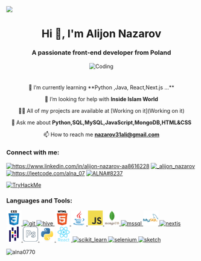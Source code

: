 <div ><img align="left" width="100"  src="https://media1.giphy.com/media/v1.Y2lkPTc5MGI3NjExc2VmYThvY3BzNDR4NmlkYnhuZTdmZDNkb2RxNXBiczVnazIwa24zNyZlcD12MV9pbnRlcm5hbF9naWZfYnlfaWQmY3Q9Zw/436hhtZJQAT86nomhG/giphy.gif"><br>
<h1></h1>
<h1 align="center"    >Hi 👋, I'm Alijon Nazarov</h1>
</div>


<h3 align="center">A passionate front-end developer from Poland</h3>
<div align="center">
<img align="center" alt="Coding" width="500" src="https://user-images.githubusercontent.com/37581959/141803278-86a2df71-ab7c-42b9-9e40-3c9f12172c38.gif">   

<h1></h1>
<h1></h1>
 🌱 I’m currently learning **Python ,Java, React,Next.js ...**

 🤝 I’m looking for help with **Inside Islam World**

 👨‍💻 All of my projects are available at [Working on it](Working on it)

 💬 Ask me about **Python,SQL,MySQL,JavaScript,MongoDB,HTML&CSS**

 📫 How to reach me **nazarov31ali@gmail.com**
</div>
<h3 align="left">Connect with me:</h3>
<p align="left">
<a href="https://www.linkedin.com/in/alijon-nazarov-aa8616228?lipi=urn%3Ali%3Apage%3Ad_flagship3_profile_view_base_contact_details%3BvhpF7cesQ7egABgyoVZemg%3D%3D" target="blank"><img align="center" src="https://raw.githubusercontent.com/rahuldkjain/github-profile-readme-generator/master/src/images/icons/Social/linked-in-alt.svg" alt="https://www.linkedin.com/in/alijon-nazarov-aa8616228" height="30" width="40" /></a>
<a href="https://instagram.com/_alijon_nazarov" target="blank"><img align="center" src="https://raw.githubusercontent.com/rahuldkjain/github-profile-readme-generator/master/src/images/icons/Social/instagram.svg" alt="_alijon_nazarov" height="30" width="40" /></a>
<a href="https://leetcode.com/u/ALNA_07" target="blank"><img align="center" src="https://raw.githubusercontent.com/rahuldkjain/github-profile-readme-generator/master/src/images/icons/Social/leet-code.svg" alt="https://leetcode.com/alna_07" height="30" width="40" /></a>
<a href="https://discord.gg/ALNA#8237" target="blank"><img align="center" src="https://raw.githubusercontent.com/rahuldkjain/github-profile-readme-generator/master/src/images/icons/Social/discord.svg" alt="ALNA#8237" height="30" width="40" /></a>
</p>



<a href="https://tryhackme.com/p/ALNA"><img src="https://tryhackme-badges.s3.amazonaws.com/ALNA.png" alt="TryHackMe"></a>

<h3 align="left">Languages and Tools:</h3>
<p align="left"> <a href="https://www.w3schools.com/css/" target="_blank" rel="noreferrer"> <img src="https://raw.githubusercontent.com/devicons/devicon/master/icons/css3/css3-original-wordmark.svg" alt="css3" width="40" height="40"/> </a> <a href="https://git-scm.com/" target="_blank" rel="noreferrer"> <img src="https://www.vectorlogo.zone/logos/git-scm/git-scm-icon.svg" alt="git" width="40" height="40"/> </a> <a href="https://hive.apache.org/" target="_blank" rel="noreferrer"> <img src="https://www.vectorlogo.zone/logos/apache_hive/apache_hive-icon.svg" alt="hive" width="40" height="40"/> </a> <a href="https://www.w3.org/html/" target="_blank" rel="noreferrer"> <img src="https://raw.githubusercontent.com/devicons/devicon/master/icons/html5/html5-original-wordmark.svg" alt="html5" width="40" height="40"/> </a> <a href="https://www.java.com" target="_blank" rel="noreferrer"> <img src="https://raw.githubusercontent.com/devicons/devicon/master/icons/java/java-original.svg" alt="java" width="40" height="40"/> </a> <a href="https://developer.mozilla.org/en-US/docs/Web/JavaScript" target="_blank" rel="noreferrer"> <img src="https://raw.githubusercontent.com/devicons/devicon/master/icons/javascript/javascript-original.svg" alt="javascript" width="40" height="40"/> </a> <a href="https://www.mongodb.com/" target="_blank" rel="noreferrer"> <img src="https://raw.githubusercontent.com/devicons/devicon/master/icons/mongodb/mongodb-original-wordmark.svg" alt="mongodb" width="40" height="40"/> </a> <a href="https://www.microsoft.com/en-us/sql-server" target="_blank" rel="noreferrer"> <img src="https://www.svgrepo.com/show/303229/microsoft-sql-server-logo.svg" alt="mssql" width="40" height="40"/> </a> <a href="https://www.mysql.com/" target="_blank" rel="noreferrer"> <img src="https://raw.githubusercontent.com/devicons/devicon/master/icons/mysql/mysql-original-wordmark.svg" alt="mysql" width="40" height="40"/> </a> <a href="https://nextjs.org/" target="_blank" rel="noreferrer"> <img src="https://cdn.worldvectorlogo.com/logos/nextjs-2.svg" alt="nextjs" width="40" height="40"/> </a> <a href="https://pandas.pydata.org/" target="_blank" rel="noreferrer"> <img src="https://raw.githubusercontent.com/devicons/devicon/2ae2a900d2f041da66e950e4d48052658d850630/icons/pandas/pandas-original.svg" alt="pandas" width="40" height="40"/> </a> <a href="https://www.photoshop.com/en" target="_blank" rel="noreferrer"> <img src="https://raw.githubusercontent.com/devicons/devicon/master/icons/photoshop/photoshop-line.svg" alt="photoshop" width="40" height="40"/> </a> <a href="https://www.python.org" target="_blank" rel="noreferrer"> <img src="https://raw.githubusercontent.com/devicons/devicon/master/icons/python/python-original.svg" alt="python" width="40" height="40"/> </a> <a href="https://reactjs.org/" target="_blank" rel="noreferrer"> <img src="https://raw.githubusercontent.com/devicons/devicon/master/icons/react/react-original-wordmark.svg" alt="react" width="40" height="40"/> </a> <a href="https://scikit-learn.org/" target="_blank" rel="noreferrer"> <img src="https://upload.wikimedia.org/wikipedia/commons/0/05/Scikit_learn_logo_small.svg" alt="scikit_learn" width="40" height="40"/> </a> <a href="https://www.selenium.dev" target="_blank" rel="noreferrer"> <img src="https://raw.githubusercontent.com/detain/svg-logos/780f25886640cef088af994181646db2f6b1a3f8/svg/selenium-logo.svg" alt="selenium" width="40" height="40"/> </a> <a href="https://www.sketch.com/" target="_blank" rel="noreferrer"> <img src="https://www.vectorlogo.zone/logos/sketchapp/sketchapp-icon.svg" alt="sketch" width="40" height="40"/> </a> </p>

<p><img align="center" src="https://github-readme-stats.vercel.app/api/top-langs?username=alna0770&show_icons=true&locale=en&layout=compact" alt="alna0770" /></p>
